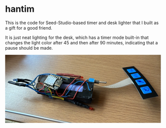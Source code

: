 
# hantim

This is the code for Seed-Studio-based timer and desk lighter that I built as a gift for a good friend.

It is just neat lighting for the desk, which has a timer mode built-in that changes the light color after 45 and then after 90 minutes, indicating that a pause should be made.

![image](./assets/image.jpeg)
